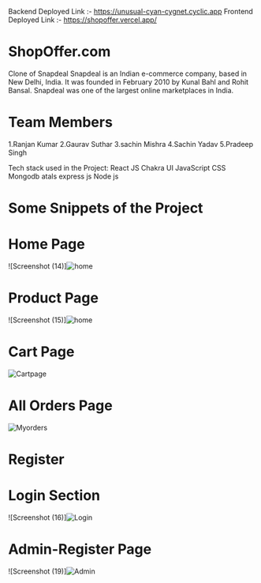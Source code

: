 

Backend Deployed Link :- https://unusual-cyan-cygnet.cyclic.app
Frontend Deployed Link :- https://shopoffer.vercel.app/


# ShopOffer.com
Clone of Snapdeal
Snapdeal is an Indian e-commerce company, based in New Delhi, India. It was founded in February 2010 by Kunal Bahl and Rohit Bansal. Snapdeal was one of the largest online marketplaces in India.


# Team Members
1.Ranjan Kumar
2.Gaurav Suthar
3.sachin Mishra
4.Sachin Yadav
5.Pradeep Singh

Tech stack used in the Project:
React JS
Chakra UI
JavaScript
CSS
Mongodb atals
express js
Node js



# Some Snippets of the Project

# Home Page
![Screenshot (14)]![home](https://user-images.githubusercontent.com/107936455/221484768-f6980371-1a42-4a9a-8f4c-55cdcb09d9eb.png)

# Product Page
![Screenshot (15)]![home](https://user-images.githubusercontent.com/107936455/221484848-023b4bcc-c234-4966-88ea-31b2ca306858.png)

# Cart Page
![Cartpage](https://user-images.githubusercontent.com/107936455/221485073-a43f8109-65c2-4b2a-891c-8f376997c1a6.png)

# All Orders Page
![Myorders](https://user-images.githubusercontent.com/107936455/221485151-3e2a38ef-9b5e-4940-8584-f32f2e6fe980.png)

# Register 


# Login Section
![Screenshot (16)]![Login](https://user-images.githubusercontent.com/107936455/221484904-47a712fc-e7bb-4938-b11a-38d2af23137d.png)

# Admin-Register Page
![Screenshot (19)]![Admin](https://user-images.githubusercontent.com/107936455/221484995-fafd3685-da39-449f-9416-8a5eb872957a.png)



